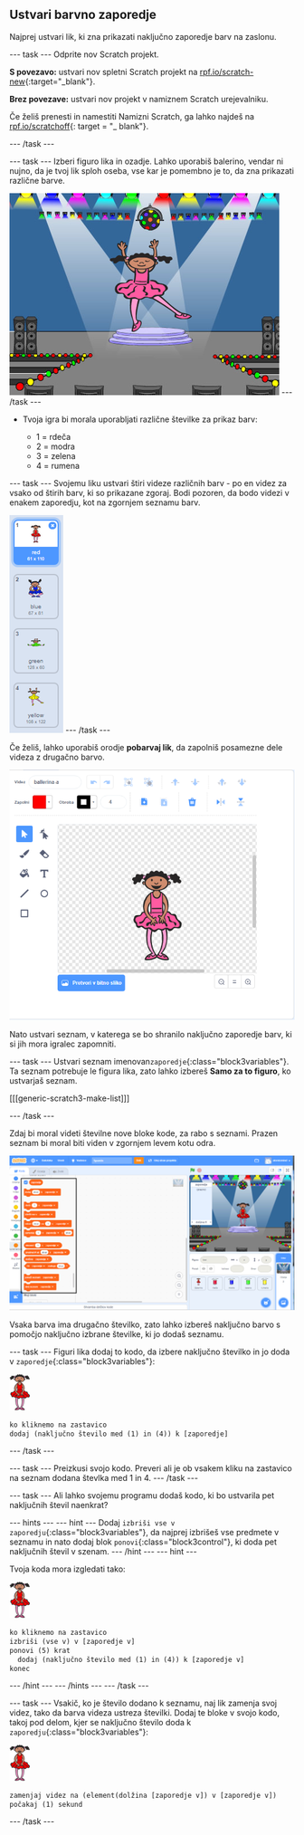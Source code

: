 ## Ustvari barvno zaporedje

Najprej ustvari lik, ki zna prikazati naključno zaporedje barv na zaslonu.

\--- task \--- Odprite nov Scratch projekt.

**S povezavo:** ustvari nov spletni Scratch projekt na [rpf.io/scratch-new](https://rpf.io/scratch-new){:target="_blank"}.

**Brez povezave:** ustvari nov projekt v namiznem Scratch urejevalniku.

Če želiš prenesti in namestiti Namizni Scratch, ga lahko najdeš na [rpf.io/scratchoff](https://rpf.io/scratchoff){: target = "_ blank"}.

\--- /task \---

\--- task \--- Izberi figuro lika in ozadje. Lahko uporabiš balerino, vendar ni nujno, da je tvoj lik sploh oseba, vse kar je pomembno je to, da zna prikazati različne barve.

![posnetek zaslona](images/colour-sprite.png) \--- /task \---

+ Tvoja igra bi morala uporabljati različne številke za prikaz barv:
    
    + 1 = rdeča
    + 2 = modra
    + 3 = zelena
    + 4 = rumena

\--- task \--- Svojemu liku ustvari štiri videze različnih barv - po en videz za vsako od štirih barv, ki so prikazane zgoraj. Bodi pozoren, da bodo videzi v enakem zaporedju, kot na zgornjem seznamu barv.

![posnetek zaslona](images/colour-costume.png) \--- /task \---

Če želiš, lahko uporabiš orodje **pobarvaj lik**, da zapolniš posamezne dele videza z drugačno barvo.

![barva-a-oblika](images/color-a-shape.png)

Nato ustvari seznam, v katerega se bo shranilo naključno zaporedje barv, ki si jih mora igralec zapomniti.

\--- task \--- Ustvari seznam imenovan`zaporedje`{:class="block3variables"}. Ta seznam potrebuje le figura lika, zato lahko izbereš **Samo za to figuro**, ko ustvarjaš seznam.

[[[generic-scratch3-make-list]]]

\--- /task \---

Zdaj bi moral videti številne nove bloke kode, za rabo s seznami. Prazen seznam bi moral biti viden v zgornjem levem kotu odra.

![posnetek zaslona](images/colour-list-blocks-annotated.png)

Vsaka barva ima drugačno številko, zato lahko izbereš naključno barvo s pomočjo naključno izbrane številke, ki jo dodaš seznamu.

\--- task \--- Figuri lika dodaj to kodo, da izbere naključno številko in jo doda v `zaporedje`{:class="block3variables"}:

![balerina](images/ballerina.png)

```blocks3
ko kliknemo na zastavico
dodaj (naključno število med (1) in (4)) k [zaporedje]
```

\--- /task \---

\--- task \--- Preizkusi svojo kodo. Preveri ali je ob vsakem kliku na zastavico na seznam dodana števlka med 1 in 4. \--- /task \---

\--- task \--- Ali lahko svojemu programu dodaš kodo, ki bo ustvarila pet naključnih števil naenkrat?

\--- hints \--- \--- hint \--- Dodaj `izbriši vse v zaporedju`{:class="block3variables"}, da najprej izbrišeš vse predmete v seznamu in nato dodaj blok `ponovi`{:class="block3control"}, ki doda pet naključnih števil v szenam. \--- /hint \--- \--- hint \---

Tvoja koda mora izgledati tako:

![balerina](images/ballerina.png)

```blocks3
ko kliknemo na zastavico
izbriši (vse v) v [zaporedje v]
ponovi (5) krat
  dodaj (naključno število med (1) in (4)) k [zaporedje v]
konec
```

\--- /hint \--- \--- /hints \--- \--- /task \---

\--- task \--- Vsakič, ko je število dodano k seznamu, naj lik zamenja svoj videz, tako da barva videza ustreza številki. Dodaj te bloke v svojo kodo, takoj pod delom, kjer se naključno število doda k `zaporedju`{:class="block3variables"}:

![balerina](images/ballerina.png)

```blocks3
zamenjaj videz na (element(dolžina [zaporedje v]) v [zaporedje v])
počakaj (1) sekund
```

\--- /task \---